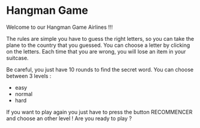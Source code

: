 # Hangman Game

Welcome to our Hangman Game Airlines !!!
 
The rules are simple you have to guess the right letters, so you can take the plane to the country that you guessed. You can choose a letter by clicking on the letters. Each time that you are wrong, you will lose an item in your suitcase. 

Be careful, you just have 10 rounds to find the secret word. You can choose between 3 levels :  
- easy
- normal
- hard

If you want to play again you just have to press the button RECOMMENCER and choose an other level !
Are you ready to play ?

